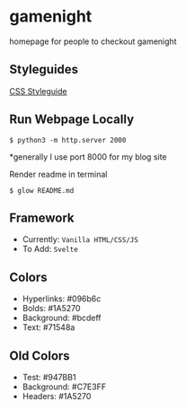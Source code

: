 # gamenight
homepage for people to checkout gamenight

## Styleguides

[CSS Styleguide](https://developer.mozilla.org/en-US/docs/MDN/Writing_guidelines/Code_style_guide/CSS)


## Run Webpage Locally

```
$ python3 -m http.server 2000
```

\*generally I use port 8000 for my blog site

Render readme in terminal

```
$ glow README.md
```

## Framework

- Currently: `Vanilla HTML/CSS/JS`
- To Add: `Svelte`

## Colors

- Hyperlinks: #096b6c
- Bolds: #1A5270
- Background: #bcdeff
- Text: #71548a

## Old Colors 

- Test: #947BB1
- Background: #C7E3FF
- Headers: #1A5270
